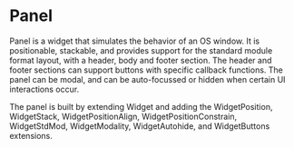 Panel
=====

Panel is a widget that simulates the behavior of an OS window. It is positionable, stackable, and provides support for the standard module format layout, with a header, body and footer section. The header and footer sections can support buttons with specific callback functions. The panel can be modal, and can be auto-focussed or hidden when certain UI interactions occur.

The panel is built by extending Widget and adding the WidgetPosition, WidgetStack, WidgetPositionAlign, WidgetPositionConstrain, WidgetStdMod, WidgetModality, WidgetAutohide, and WidgetButtons extensions.
